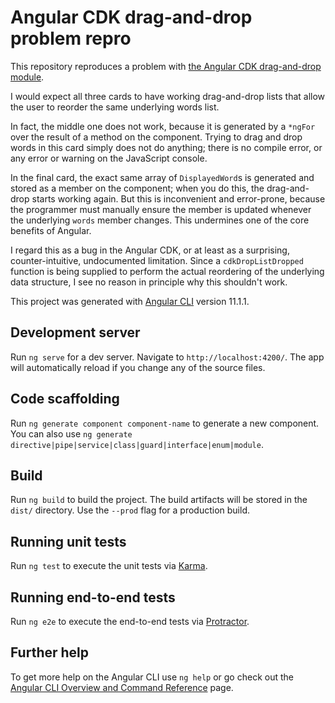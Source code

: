 # Angular CDK drag-and-drop problem repro

This repository reproduces a problem with [the Angular CDK drag-and-drop module](https://material.angular.io/cdk/drag-drop/overview).

I would expect all three cards to have working drag-and-drop lists that allow the user to reorder the same underlying words list.

In fact, the middle one does not work, because it is generated by a `*ngFor` over the result of a method on the component. Trying to drag and drop words in this card simply does not do anything; there is no compile error, or any error or warning on the JavaScript console.

In the final card, the exact same array of `DisplayedWord`s is generated and stored as a member on the component; when you do this, the drag-and-drop starts working again. But this is inconvenient and error-prone, because the programmer must manually ensure the member is updated whenever the underlying `words` member changes. This undermines one of the core benefits of Angular.

I regard this as a bug in the Angular CDK, or at least as a surprising, counter-intuitive, undocumented limitation. Since a `cdkDropListDropped` function is being supplied to perform the actual reordering of the underlying data structure, I see no reason in principle why this shouldn't work.

This project was generated with [Angular CLI](https://github.com/angular/angular-cli) version 11.1.1.

## Development server

Run `ng serve` for a dev server. Navigate to `http://localhost:4200/`. The app will automatically reload if you change any of the source files.

## Code scaffolding

Run `ng generate component component-name` to generate a new component. You can also use `ng generate directive|pipe|service|class|guard|interface|enum|module`.

## Build

Run `ng build` to build the project. The build artifacts will be stored in the `dist/` directory. Use the `--prod` flag for a production build.

## Running unit tests

Run `ng test` to execute the unit tests via [Karma](https://karma-runner.github.io).

## Running end-to-end tests

Run `ng e2e` to execute the end-to-end tests via [Protractor](http://www.protractortest.org/).

## Further help

To get more help on the Angular CLI use `ng help` or go check out the [Angular CLI Overview and Command Reference](https://angular.io/cli) page.
